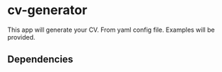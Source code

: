# cv-generator
This app will generate your CV. From yaml config file. Examples will be provided. 

## Dependencies
